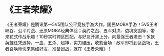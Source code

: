 # 《王者荣耀》

《王者荣耀》是腾讯第一5V5团队公平竞技手游大作，国民MOBA手游！5V5王者峡谷、公平对战、还原MOBA经典体验；契约之战、五军对决、边境突围等，带来花式作战乐趣！10秒实时跨区匹配，与好友开黑上分，向最强王者进击！多款英雄任凭选择，一血、五杀、超神，实力碾压，收割全场！敌军即将到达战场，王者召唤师快来集结好友，准备团战，就在《王者荣耀》！
